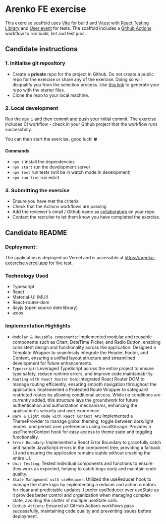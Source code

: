 # Arenko FE exercise

This exercise scaffold uses [Vite](https://vite.dev/) for build and [Vitest](https://vitest.dev/) with [React Testing Library](https://testing-library.com/docs/react-testing-library/intro) and [User event](https://testing-library.com/docs/user-event/intro/) for tests. The scaffold includes a [Github Actions](https://docs.github.com/en/actions/about-github-actions/understanding-github-actions) workflow to run build, lint and test jobs.

## Candidate instructions

### 1. Initialise git repository

- Create a **private** repo for the project in Github. Do not create a public repo for the exercise or share any of the exercise. Doing so will disqualify you from the selection process. Use [this link](https://github.com/new?visibility=private&template_owner=arenko-group&template_name=fe-exercise&name=arenko-fe-exercise-2024) to generate your repo with the starter files.
- Clone the repo to your local machine.

### 2. Local development

Run the `npm i` and then commit and push your initial commit. The exercise includes CI workflow - check in your Github project that the workflow runs successfully.

You can then start the exercise, good luck! 🍀

#### Commands

- `npm i` install the dependencies
- `npm start` run the development server
- `npm test` run tests (will be in watch mode in development)
- `npm run lint` run eslint

### 3. Submitting the exercise

- Ensure you have met the criteria
- Check that the Actions workflows are passing
- Add the reviewer's email / Github name as [collaborators](https://docs.github.com/en/account-and-profile/setting-up-and-managing-your-personal-account-on-github/managing-access-to-your-personal-repositories/inviting-collaborators-to-a-personal-repository) on your repo.
- Contact the recruiter to let them know you have completed the exercise.

## Candidate README

### Deployment: 
The application is deployed on Vercel and is accessible at https://arenko-excercise.vercel.app for live test.

### Technology Used
- Typescript
- React
- Material-UI (MUI)
- React-router-dom
- dayjs (open source date library)
- axios

### Implementation Highlights
- `Modular & Reusable components`: Implemented modular and reusable components such as Chart, DateTime Picker, and Radio Button, enabling consistent design and functionality across the application. Designed a Template Wrapper to seamlessly integrate the Header, Footer, and Content, ensuring a unified layout structure and streamlined development for future enhancements.
- `Typescript`: Leveraged TypeScript across the entire project to ensure type safety, reduce runtime errors, and improve code maintainability. 
- `Routing with React Router Dom`: Integrated React Router DOM to manage routing efficiently, ensuring smooth navigation throughout the application. Implemented a Protected Route Wrapper to safeguard restricted routes by allowing conditional access. While no conditions are currently added, this structure lays the groundwork for future authentication and authorization mechanisms, enhancing the application's security and user experience.
- `Dark & Light Mode with React Context API`:Implemented a ThemeProvider to manage global theming, toggle between dark/light modes, and persist user preferences using localStorage. Provides a useThemeContext hook for easy access to theme state and toggling functionality.
- `Error Boundary`: Implemented a React Error Boundary to gracefully catch and handle JavaScript errors in the component tree, providing a fallback UI and ensuring the application remains stable without crashing the entire UI.
- `Unit Testing`: Tested individual components and functions to ensure they work as expected, helping to catch bugs early and maintain code quality.
- `State Management with useReducer`: Utilized the useReducer hook to manage the state logic by implementing a reducer and action creators for clear and predictable updates. I prefer useReducer over useState as it provides better control and organization when managing complex state, avoiding the clutter of multiple useState calls.
- `GitHub Actions`: Ensured all GitHub Actions workflows pass successfully, maintaining code quality and preventing issues before deployment.